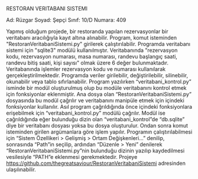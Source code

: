 RESTORAN VERITABANI SISTEMI
 
Ad: Rüzgar
Soyad: Şepçi
Sınıf: 10/D
Numara: 409 

Yapmış olduğum projede, bir restoranda yapılan rezervasyonlar bir veritabanı aracılığıyla kayıt altına alınabilir. Program, komut isteminden "RestoranVeritabaniSistemi.py" girilerek çalıştırılabilir. Programda veritabanı sistemi için "sqlite3" modülü kullanılmıştır. Veritabanında "rezervasyon kodu, rezervasyon numarası, masa numarası, randevu başlangıç saati, randevu bitiş saati, kişi sayısı" olmak üzere 6 değer bulunmaktadır. Veritabanında işlemler rezervasyon kodu ve numarası kullanılarak gerçekleştirilmektedir. Programda veriler girilebilir, değiştirilebilir, silinebilir, okunabilir veya tablo sıfırlanabilir.
Program yazılırken “veritabani_kontrol.py” isminde bir modül oluşturulmuş olup bu modüle veritabanını kontrol etmek için fonksiyonlar eklenmiştir. Ana dosya olan “RestoranVeritabaniSistemi.py” dosyasında bu modül çağrılır ve veritabanını manipüle etmek için içindeki fonksiyonlar kullanılır.
Asıl program çağrıldığında önce içindeki fonksiyonlara erişebilmek için “veritabani_kontrol.py” modülü çağrılır. Modül ise çağrıldığında eğer bulunduğu dizin olan “veritabani_kontrol”de “db.sqlite” diye bir veritabanı dosyası yoksa bu dosya oluşturulur. Ondan sonra komut isteminden girilen argümanlara göre işlem yapılır.
Programın çalıştırılabilmesi için “Sistem Özellikeri > Gelişmiş > Ortam Değişkenleri…” denilip, sonrasında “Path”in seçilip, ardından “Düzenle > Yeni” denilerek “RestoranVeritabaniSistemi.py”nin bulunduğu dizinin yazılıp kaydedilmesi vesilesiyle “PATH”e eklenmesi gerekmektedir.
Projeye https://github.com/thegreatsaviour/RestoranVeritabaniSistemi adresinden ulaşılınabilir.
